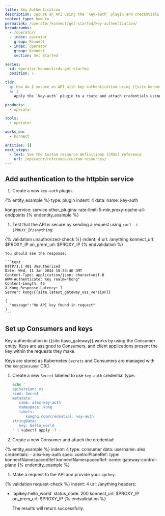 ```yaml
---
title: Key Authentication
description: Secure an API using the `key-auth` plugin and credentials from a `KongConsumer`.
content_type: how_to
permalink: /operator/konnect/get-started/key-authentication/
breadcrumbs:
  - /operator/
  - index: operator
    group: Konnect
  - index: operator
    group: Konnect
    section: Get Started

series:
  id: operator-konnectcrds-get-started
  position: 7

tldr:
  q: How do I secure an API with key authentication using {{site.konnect_short_name}} CRDs?
  a: |
    Apply the `key-auth` plugin to a route and attach credentials using the `KongConsumer` and `KongCredentialAPIKey` CRDs.

products:
  - operator

tools:
  - operator

works_on:
  - konnect

entities: []
next_steps:
  - text: See the Custom resource definitions (CRDs) reference
    url: /operator/reference/custom-resources/
---
```



## Add authentication to the httpbin service

1. Create a new `key-auth` plugin.

{% entity_example %}
type: plugin
indent: 4
data:
  name: key-auth
  
  kongservice: service
  other_plugins: rate-limit-5-min,proxy-cache-all-endpoints
{% endentity_example %}

1. Test that the API is secure by sending a request using `curl -i $PROXY_IP/anything`:

{% validation unauthorized-check %}
indent: 4
url: /anything
konnect_url: $PROXY_IP
on_prem_url: $PROXY_IP
{% endvalidation %}

    You should see the response:

    ```text
    HTTP/1.1 401 Unauthorized
    Date: Wed, 11 Jan 2044 18:33:46 GMT
    Content-Type: application/json; charset=utf-8
    WWW-Authenticate: Key realm="kong"
    Content-Length: 45
    X-Kong-Response-Latency: 1
    Server: kong/{{site.latest_gateway_oss_version}}

    {
      "message":"No API key found in request"
    }
    ```

## Set up Consumers and keys 

Key authentication in {{site.base_gateway}} works by using the Consumer entity. Keys are assigned to Consumers, and client applications present the key within the requests they make.

Keys are stored as Kubernetes `Secrets` and Consumers are managed with the `KongConsumer` CRD.

1. Create a new `Secret` labeled to use `key-auth` credential type:

    ```bash
    echo '
    apiVersion: v1
    kind: Secret
    metadata:
       name: alex-key-auth
       namespace: kong
       labels:
          konghq.com/credential: key-auth
    stringData:
       key: hello_world
    ' | kubectl apply -f -
    ```

1. Create a new Consumer and attach the credential:

{% entity_example %}
indent: 4
type: consumer
data:
  username: alex
  credentials:
    - alex-key-auth
  spec:
   controlPlaneRef:
     type: konnectNamespacedRef
     konnectNamespacedRef:
       name: gateway-control-plane
{% endentity_example %}

1. Make a request to the API and provide your `apikey`:

{% validation request-check %}
indent: 4
url: /anything
headers:
  - 'apikey:hello_world'
status_code: 200
konnect_url: $PROXY_IP
on_prem_url: $PROXY_IP
{% endvalidation %}

    The results will return successfully.